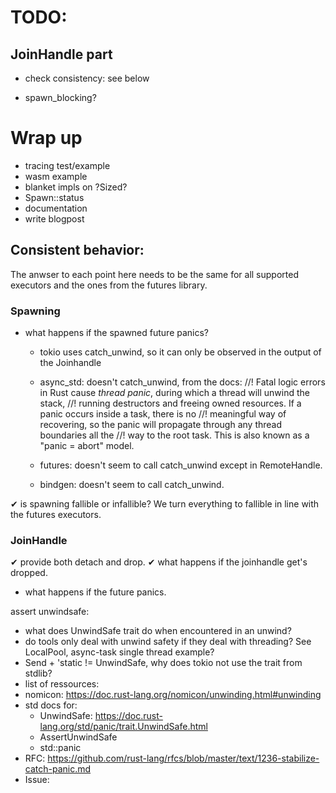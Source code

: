 # TODO:

## JoinHandle part

- check consistency: see below

- spawn_blocking?


# Wrap up

- tracing test/example
- wasm example
- blanket impls on ?Sized?
- Spawn::status
- documentation
- write blogpost

## Consistent behavior:

The anwser to each point here needs to be the same for all supported executors and the ones from the futures library.

### Spawning

  - what happens if the spawned future panics?
    - tokio uses catch_unwind, so it can only be observed in the output of the Joinhandle
    - async_std: doesn't catch_unwind, from the docs:
      //! Fatal logic errors in Rust cause *thread panic*, during which a thread will unwind the stack,
      //! running destructors and freeing owned resources. If a panic occurs inside a task, there is no
      //! meaningful way of recovering, so the panic will propagate through any thread boundaries all the
      //! way to the root task. This is also known as a "panic = abort" model.

    - futures: doesn't seem to call catch_unwind except in RemoteHandle.

    - bindgen: doesn't seem to call catch_unwind.

  ✔ is spawning fallible or infallible?
    We turn everything to fallible in line with the futures executors.

### JoinHandle

  ✔ provide both detach and drop.
  ✔ what happens if the joinhandle get's dropped.
  - what happens if the future panics.



assert unwindsafe:
- what does UnwindSafe trait do when encountered in an unwind?
- do tools only deal with unwind safety if they deal with threading? See LocalPool, async-task single thread example?
- Send + 'static != UnwindSafe, why does tokio not use the trait from stdlib?
- list of ressources:
 - nomicon: https://doc.rust-lang.org/nomicon/unwinding.html#unwinding
 - std docs for:
   - UnwindSafe: https://doc.rust-lang.org/std/panic/trait.UnwindSafe.html
   - AssertUnwindSafe
   - std::panic
 - RFC: https://github.com/rust-lang/rfcs/blob/master/text/1236-stabilize-catch-panic.md
 - Issue:
